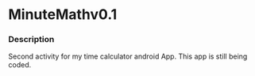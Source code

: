 # MinuteMathv0.1
### Description
Second activity for my time calculator android App. This app is still being coded.
